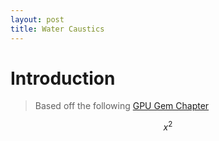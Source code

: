 ```yaml
---
layout: post
title: Water Caustics
---
```


# Introduction
> Based off the following [GPU Gem Chapter](https://developer.nvidia.com/gpugems/gpugems/part-i-natural-effects/chapter-2-rendering-water-caustics)


$$ x^2 $$
